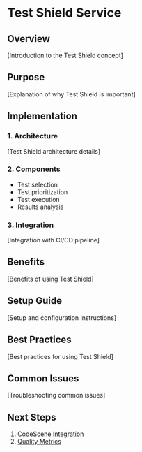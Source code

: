 # Test Shield Service

## Overview

[Introduction to the Test Shield concept]

## Purpose

[Explanation of why Test Shield is important]

## Implementation

### 1. Architecture

[Test Shield architecture details]

### 2. Components

- Test selection
- Test prioritization
- Test execution
- Results analysis

### 3. Integration

[Integration with CI/CD pipeline]

## Benefits

[Benefits of using Test Shield]

## Setup Guide

[Setup and configuration instructions]

## Best Practices

[Best practices for using Test Shield]

## Common Issues

[Troubleshooting common issues]

## Next Steps

1. [CodeScene Integration](./codescene.md)
2. [Quality Metrics](./quality-metrics.md)
